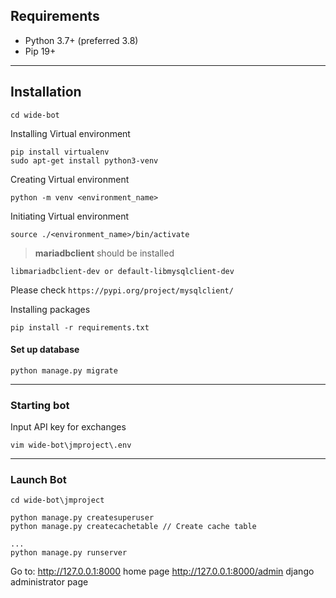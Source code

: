 ## Requirements

- Python 3.7+ (preferred 3.8)
- Pip 19+

***
## Installation
```
cd wide-bot
```

Installing Virtual environment
```
pip install virtualenv
sudo apt-get install python3-venv

```

Creating Virtual environment
```
python -m venv <environment_name>
```

Initiating Virtual environment
```
source ./<environment_name>/bin/activate
```

> **mariadbclient** should be installed
```
libmariadbclient-dev or default-libmysqlclient-dev
```
Please check `https://pypi.org/project/mysqlclient/`

Installing packages
```
pip install -r requirements.txt
```
#### Set up database
```
python manage.py migrate
```
***
### Starting bot
Input API key for exchanges

```
vim wide-bot\jmproject\.env
```

***
### Launch Bot

```
cd wide-bot\jmproject

python manage.py createsuperuser
python manage.py createcachetable // Create cache table

...
python manage.py runserver
```

Go to:
http://127.0.0.1:8000 home page
http://127.0.0.1:8000/admin django administrator page

